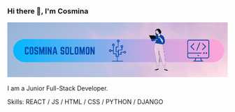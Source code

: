 ### Hi there 👋, I'm Cosmina
![Cosmina Solomon Banner](https://github.com/cosminasolomon/cosminasolomon/blob/main/cosmina_banner.png)

I am a Junior Full-Stack Developer.

Skills: REACT / JS / HTML / CSS / PYTHON / DJANGO 






